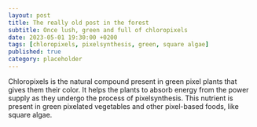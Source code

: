 ```yaml
---
layout: post
title: The really old post in the forest
subtitle: Once lush, green and full of chloropixels
date: 2023-05-01 19:30:00 +0200
tags: [chloropixels, pixelsynthesis, green, square algae]
published: true
category: placeholder
---
```


Chloropixels is the natural compound present in green pixel plants that gives them their color. It helps the plants to absorb energy from the power supply as they undergo the process of pixelsynthesis. This nutrient is present in green pixelated vegetables and other pixel-based foods, like square algae.